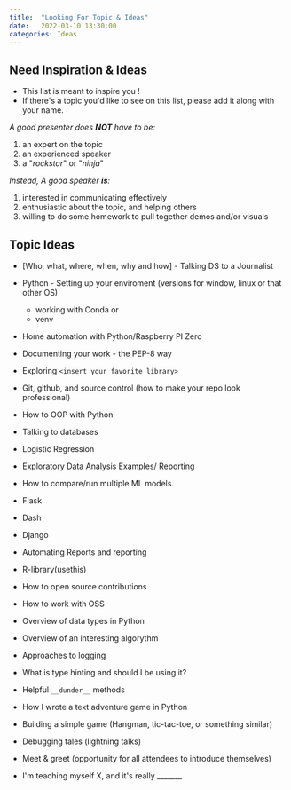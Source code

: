 ```yaml
---
title:  "Looking For Topic & Ideas"
date:   2022-03-10 13:30:00
categories: Ideas
---
```


## Need Inspiration & Ideas

- This list is meant to inspire you !
- If there's a topic you'd like to see on this list, please add it along with your name. 

*A good presenter does **NOT** have to be:*

1. an expert on the topic
2. an experienced speaker
3. a "*rockstar*" or "*ninja*"

*Instead, A good speaker **is**:*

1. interested in communicating effectively
1. enthusiastic about the topic, and helping others
1. willing to do some homework to pull together demos and/or visuals


## Topic Ideas

- [Who, what, where, when, why and how] - Talking DS to a Journalist
- Python - Setting up your enviroment (versions for window, linux or that other OS)
  - working with Conda or 
  - venv
- Home automation with Python/Raspberry PI Zero
- Documenting your work - the PEP-8 way
- Exploring `<insert your favorite library>`
- Git, github, and source control (how to make your repo look professional)
- How to OOP with Python
- Talking to databases
- Logistic Regression
- Exploratory Data Analysis Examples/ Reporting
- How to compare/run multiple ML models.
- Flask 
- Dash
- Django
- Automating Reports and reporting
- R-library(usethis)

- How to open source contributions
- How to work with OSS
- Overview of data types in Python
- Overview of an interesting algorythm
- Approaches to logging
- What is type hinting and should I be using it?
- Helpful `__dunder__` methods
- How I wrote a text adventure game in Python

- Building a simple game (Hangman, tic-tac-toe, or something similar)
- Debugging tales (lightning talks)
- Meet & greet (opportunity for all attendees to introduce themselves)
- I'm teaching myself X, and it's really _______

